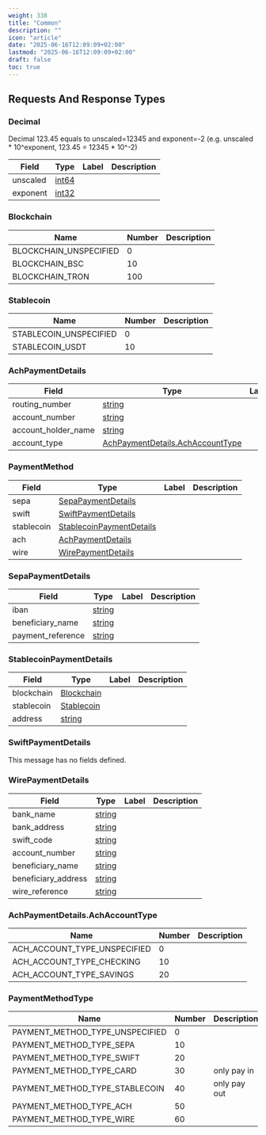 ```yaml
---
weight: 338
title: "Common"
description: ""
icon: "article"
date: "2025-06-16T12:09:09+02:00"
lastmod: "2025-06-16T12:09:09+02:00"
draft: false
toc: true
---
```



 <!-- end services -->


 <!-- end services -->


##  Requests And Response Types


<a name="tzero-v1-common-Decimal"></a>

### Decimal
Decimal 123.45 equals to unscaled=12345 and exponent=-2 (e.g. unscaled * 10^exponent, 123.45 = 12345 * 10^-2)


| Field | Type | Label | Description |
| ----- | ---- | ----- | ----------- |
| unscaled | [int64](#int64) |  |  |
| exponent | [int32](#int32) |  |  |






 <!-- end messages -->


<a name="tzero-v1-common-Blockchain"></a>

### Blockchain


| Name | Number | Description |
| ---- | ------ | ----------- |
| BLOCKCHAIN_UNSPECIFIED | 0 |  |
| BLOCKCHAIN_BSC | 10 |  |
| BLOCKCHAIN_TRON | 100 |  |



<a name="tzero-v1-common-Stablecoin"></a>

### Stablecoin


| Name | Number | Description |
| ---- | ------ | ----------- |
| STABLECOIN_UNSPECIFIED | 0 |  |
| STABLECOIN_USDT | 10 |  |


 <!-- end enums -->



<a name="tzero-v1-common-AchPaymentDetails"></a>

### AchPaymentDetails



| Field | Type | Label | Description |
| ----- | ---- | ----- | ----------- |
| routing_number | [string](#string) |  |  |
| account_number | [string](#string) |  |  |
| account_holder_name | [string](#string) |  |  |
| account_type | [AchPaymentDetails.AchAccountType](#tzero-v1-common-AchPaymentDetails-AchAccountType) |  |  |







<a name="tzero-v1-common-PaymentMethod"></a>

### PaymentMethod



| Field | Type | Label | Description |
| ----- | ---- | ----- | ----------- |
| sepa | [SepaPaymentDetails](#tzero-v1-common-SepaPaymentDetails) |  |  |
| swift | [SwiftPaymentDetails](#tzero-v1-common-SwiftPaymentDetails) |  |  |
| stablecoin | [StablecoinPaymentDetails](#tzero-v1-common-StablecoinPaymentDetails) |  |  |
| ach | [AchPaymentDetails](#tzero-v1-common-AchPaymentDetails) |  |  |
| wire | [WirePaymentDetails](#tzero-v1-common-WirePaymentDetails) |  |  |







<a name="tzero-v1-common-SepaPaymentDetails"></a>

### SepaPaymentDetails



| Field | Type | Label | Description |
| ----- | ---- | ----- | ----------- |
| iban | [string](#string) |  |  |
| beneficiary_name | [string](#string) |  |  |
| payment_reference | [string](#string) |  |  |







<a name="tzero-v1-common-StablecoinPaymentDetails"></a>

### StablecoinPaymentDetails



| Field | Type | Label | Description |
| ----- | ---- | ----- | ----------- |
| blockchain | [Blockchain](#tzero-v1-common-Blockchain) |  |  |
| stablecoin | [Stablecoin](#tzero-v1-common-Stablecoin) |  |  |
| address | [string](#string) |  |  |







<a name="tzero-v1-common-SwiftPaymentDetails"></a>

### SwiftPaymentDetails



This message has no fields defined.






<a name="tzero-v1-common-WirePaymentDetails"></a>

### WirePaymentDetails



| Field | Type | Label | Description |
| ----- | ---- | ----- | ----------- |
| bank_name | [string](#string) |  |  |
| bank_address | [string](#string) |  |  |
| swift_code | [string](#string) |  |  |
| account_number | [string](#string) |  |  |
| beneficiary_name | [string](#string) |  |  |
| beneficiary_address | [string](#string) |  |  |
| wire_reference | [string](#string) |  |  |






 <!-- end messages -->


<a name="tzero-v1-common-AchPaymentDetails-AchAccountType"></a>

### AchPaymentDetails.AchAccountType


| Name | Number | Description |
| ---- | ------ | ----------- |
| ACH_ACCOUNT_TYPE_UNSPECIFIED | 0 |  |
| ACH_ACCOUNT_TYPE_CHECKING | 10 |  |
| ACH_ACCOUNT_TYPE_SAVINGS | 20 |  |



<a name="tzero-v1-common-PaymentMethodType"></a>

### PaymentMethodType


| Name | Number | Description |
| ---- | ------ | ----------- |
| PAYMENT_METHOD_TYPE_UNSPECIFIED | 0 |  |
| PAYMENT_METHOD_TYPE_SEPA | 10 |  |
| PAYMENT_METHOD_TYPE_SWIFT | 20 |  |
| PAYMENT_METHOD_TYPE_CARD | 30 | only pay in |
| PAYMENT_METHOD_TYPE_STABLECOIN | 40 | only pay out |
| PAYMENT_METHOD_TYPE_ACH | 50 |  |
| PAYMENT_METHOD_TYPE_WIRE | 60 |  |


 <!-- end enums -->

